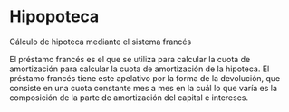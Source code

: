 # Hipopoteca

Cálculo de hipoteca mediante el sistema francés

El préstamo francés es el que se utiliza para calcular la cuota de amortización para calcular la cuota de amortización de la hipoteca. El préstamo francés tiene este apelativo por la forma de la devolución, que consiste en una cuota constante mes a mes en la cuál lo que varía es la composición de la parte de amortización del capital e intereses.
